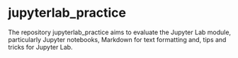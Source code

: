 # jupyterlab_practice

The repository jupyterlab_practice aims to evaluate the Jupyter Lab module, particularly Jupyter notebooks, Markdown for text formatting and, tips and tricks for Jupyter Lab.





